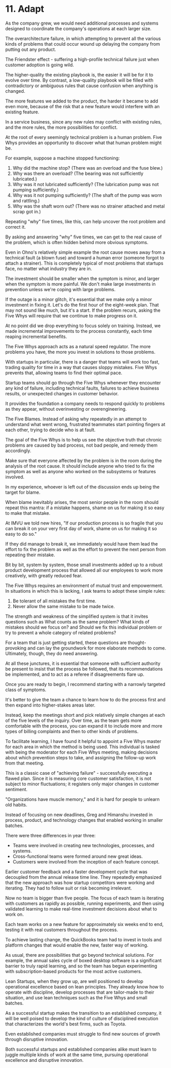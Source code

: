 # 11. Adapt
As the company grew, we would need additional processes and systems designed to coordinate the company's operations at each larger size.

The overarchitecture failure, in which attempting to prevent all the various kinds of problems that could occur wound up delaying the company from putting out any product.

The Friendster effect - suffering a high-profile technical failure just when customer adoption is going wild.

The higher-quality the existing playbook is, the easier it will be for it to evolve over time. By contrast, a low-quality playbook will be filled with contradictory or ambiguous rules that cause confusion when anything is changed.

The more features we added to the product, the harder it became to add even more, because of the risk that a new feature would interfere with an existing feature.

In a service business, since any new rules may conflict with existing rules, and the more rules, the more possibilities for conflict.

At the root of every seemingly technical problem is a human problem. Five Whys provides an opportunity to discover what that human problem might be.

For example, suppose a machine stopped functioning: 
1. Why did the machine stop? (There was an overload and the fuse blew.) 
2. Why was there an overload? (The bearing was not sufficiently lubricated.) 
3. Why was it not lubricated sufficiently? (The lubrication pump was not pumping sufficiently.) 
4. Why was it not pumping sufficiently? (The shaft of the pump was worn and rattling.) 
5. Why was the shaft worn out? (There was no strainer attached and metal scrap got in.) 

Repeating "why" five times, like this, can help uncover the root problem and correct it.

By asking and answering "why" five times, we can get to the real cause of the problem, which is often hidden behind more obvious symptoms.

Even in Ohno's relatively simple example the root cause moves away from a technical fault (a blown fuse) and toward a human error (someone forgot to attach a strainer). This is completely typical of most problems that startups face, no matter what industry they are in.

The investment should be smaller when the symptom is minor, and larger when the symptom is more painful. We don't make large investments in prevention unless we're coping with large problems.

If the outage is a minor glitch, it's essential that we make only a minor investment in fixing it. Let's do the first hour of the eight-week plan. That may not sound like much, but it's a start. If the problem recurs, asking the Five Whys will require that we continue to make progress on it.

At no point did we drop everything to focus solely on training. Instead, we made incremental improvements to the process constantly, each time reaping incremental benefits.

The Five Whys approach acts as a natural speed regulator. The more problems you have, the more you invest in solutions to those problems.

With startups in particular, there is a danger that teams will work too fast, trading quality for time in a way that causes sloppy mistakes. Five Whys prevents that, allowing teams to find their optimal pace.

Startup teams should go through the Five Whys whenever they encounter any kind of failure, including technical faults, failures to achieve business results, or unexpected changes in customer behavior.

It provides the foundation a company needs to respond quickly to problems as they appear, without overinvesting or overengineering.

The Five Blames. Instead of asking why repeatedly in an attempt to understand what went wrong, frustrated teammates start pointing fingers at each other, trying to decide who is at fault.

The goal of the Five Whys is to help us see the objective truth that chronic problems are caused by bad process, not bad people, and remedy them accordingly.

Make sure that everyone affected by the problem is in the room during the analysis of the root cause. It should include anyone who tried to fix the symptom as well as anyone who worked on the subsystems or features involved.

In my experience, whoever is left out of the discussion ends up being the target for blame.

When blame inevitably arises, the most senior people in the room should repeat this mantra: if a mistake happens, shame on us for making it so easy to make that mistake.

At IMVU we told new hires, "If our production process is so fragile that you can break it on your very first day of work, shame on us for making it so easy to do so."

If they did manage to break it, we immediately would have them lead the effort to fix the problem as well as the effort to prevent the next person from repeating their mistake.

Bit by bit, system by system, those small investments added up to a robust product development process that allowed all our employees to work more creatively, with greatly reduced fear.

The Five Whys requires an environment of mutual trust and empowerment. In situations in which this is lacking, I ask teams to adopt these simple rules: 
1. Be tolerant of all mistakes the first time. 
2. Never allow the same mistake to be made twice.

The strength and weakness of the simplified system is that it invites questions such as What counts as the same problem? What kinds of mistakes should we focus on? and Should we fix this individual problem or try to prevent a whole category of related problems?

For a team that is just getting started, these questions are thought-provoking and can lay the groundwork for more elaborate methods to come. Ultimately, though, they do need answering.

At all these junctures, it is essential that someone with sufficient authority be present to insist that the process be followed, that its recommendations be implemented, and to act as a referee if disagreements flare up.

Once you are ready to begin, I recommend starting with a narrowly targeted class of symptoms.

It's better to give the team a chance to learn how to do the process first and then expand into higher-stakes areas later.

Instead, keep the meetings short and pick relatively simple changes at each of the five levels of the inquiry. Over time, as the team gets more comfortable with the process, you can expand it to include more and more types of billing complaints and then to other kinds of problems.

To facilitate learning, I have found it helpful to appoint a Five Whys master for each area in which the method is being used. This individual is tasked with being the moderator for each Five Whys meeting, making decisions about which prevention steps to take, and assigning the follow-up work from that meeting.

This is a classic case of "achieving failure" - successfully executing a flawed plan. Since it is measuring core customer satisfaction, it is not subject to minor fluctuations; it registers only major changes in customer sentiment.

"Organizations have muscle memory," and it is hard for people to unlearn old habits.

Instead of focusing on new deadlines, Greg and Himanshu invested in process, product, and technology changes that enabled working in smaller batches.

There were three differences in year three:
- Teams were involved in creating new technologies, processes, and systems.
- Cross-functional teams were formed around new great ideas.
- Customers were involved from the inception of each feature concept.

Earlier customer feedback and a faster development cycle that was decoupled from the annual release time line. They repeatedly emphasized that the new approach was how startup competitors were working and iterating. They had to follow suit or risk becoming irrelevant.

Now no team is bigger than five people. The focus of each team is iterating with customers as rapidly as possible, running experiments, and then using validated learning to make real-time investment decisions about what to work on.

Each team works on a new feature for approximately six weeks end to end, testing it with real customers throughout the process.

To achieve lasting change, the QuickBooks team had to invest in tools and platform changes that would enable the new, faster way of working.

As usual, there are possibilities that go beyond technical solutions. For example, the annual sales cycle of boxed desktop software is a significant barrier to truly rapid learning, and so the team has begun experimenting with subscription-based products for the most active customers.

Lean Startups, when they grow up, are well positioned to develop operational excellence based on lean principles. They already know how to operate with discipline, develop processes that are tailor-made to their situation, and use lean techniques such as the Five Whys and small batches. 

As a successful startup makes the transition to an established company, it will be well poised to develop the kind of culture of disciplined execution that characterizes the world's best firms, such as Toyota.

Even established companies must struggle to find new sources of growth through disruptive innovation.

Both successful startups and established companies alike must learn to juggle multiple kinds of work at the same time, pursuing operational excellence and disruptive innovation.
